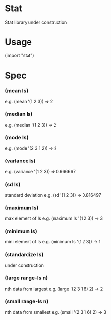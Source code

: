 # Stat
Stat library
under construction

# Usage
(import "stat")

# Spec

### (mean ls)
e.g. (mean '(1 2 3)) => 2

### (median ls)
e.g. (median '(1 2 3)) => 2

### (mode ls)
e.g. (mode '(2 3 1 2)) => 2

### (variance ls)
e.g. (variance '(1 2 3)) => 0.666667

### (sd ls)
standard deviation
e.g. (sd '(1 2 3)) => 0.816497

### (maximum ls)
max element of ls
e.g. (maximum ls '(1 2 3)) => 3

### (minimum ls)
mini element of ls
e.g. (minimum ls '(1 2 3)) -> 1

### (standardize ls)
under construction


### (large range-ls n)
nth data from largest
e.g. (large '(2 3 1 6) 2) -> 2

### (small range-ls n)
nth data from smallest
e.g. (small '(2 3 1 6) 2) -> 3


